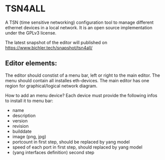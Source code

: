 # TSN4ALL
A TSN (time sensitive networking) configuration tool to manage different ethernet devices in a local network.
It is an open source implementation under the GPLv3 license.

The latest snapshot of the editor will published on https://www.bichler.tech/snapshot/tsn4all/

  ## Editor elements:
  The editor should constist of a menu bar, left or right to the main editor. The menu should contain all installes eth-devices.
  The main editor has one region for graphical/logical network diagram.
  
  How to add an menu device?
  Each device must provide the following infos to install it to menu bar:
  * name
  * description
  * version
  * revision
  * builddate
  * image (png, jpg)
  * portcount in first step, should be replaced by yang model
  * speed of each port in first step, should replaced by yang model
  * (yang interfaces definition) second step
